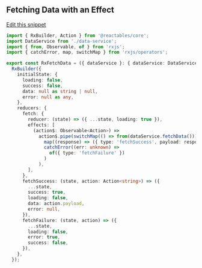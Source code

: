 ## Fetching Data with an Effect<a name="fetching-data">

<a class="mb-3 d-block" href="https://github.com/reactables/reactables/edit/main/docs/src/content/guides/examples/fetch-data/fetch-data.md" target="_blank" rel="noreferrer">
  Edit this snippet <i class="fa fa-edit"></i>
</a>

```typescript
import { RxBuilder, Action } from '@reactables/core';
import DataService from './data-service';
import { from, Observable, of } from 'rxjs';
import { catchError, map, switchMap } from 'rxjs/operators';

export const RxFetchData = ({ dataService }: { dataService: DataService }) =>
  RxBuilder({
    initialState: {
      loading: false,
      success: false,
      data: null as string | null,
      error: null as any,
    },
    reducers: {
      fetch: {
        reducer: (state) => ({ ...state, loading: true }),
        effects: [
          (action$: Observable<Action>) =>
            action$.pipe(switchMap(() => from(dataService.fetchData()))).pipe(
              map((response) => ({ type: 'fetchSuccess', payload: response })),
              catchError((err: unknown) =>
                of({ type: 'fetchFailure' })
              )
            ),
        ],
      },
      fetchSuccess: (state, action: Action<string>) => ({
        ...state,
        success: true,
        loading: false,
        data: action.payload,
        error: null,
      }),
      fetchFailure: (state, action) => ({
        ...state,
        loading: false,
        error: true,
        success: false,
      }),
    },
  });


```